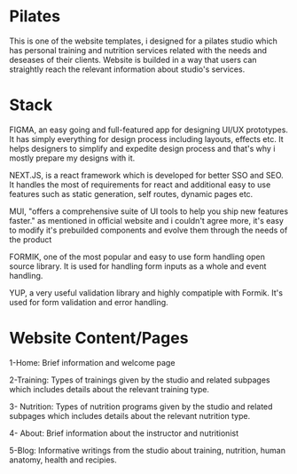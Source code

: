 # Pilates 

This is one of the website templates, i designed for a pilates studio which has personal training and nutrition services  related with the needs and deseases of their clients. Website is builded in a way that users can straightly reach the relevant information about studio's services.

# Stack 

FIGMA, an easy going and full-featured app for designing UI/UX prototypes. It has simply everything for design process including layouts, effects etc. It helps designers to simplify and expedite design process and that's why i mostly prepare my designs with it.

NEXT.JS,  is a react framework which is developed for better SSO and SEO. It handles the most of requirements for react and additional easy to use features such as static generation, self routes, dynamic pages etc.

MUI, "offers a comprehensive suite of UI tools to help you ship new features faster." as mentioned in official website and i couldn't agree more, it's easy to modify it's prebuilded components and evolve them through the needs of the product

FORMIK, one of the most popular and easy to use form handling open source library. It is used for handling form inputs as a whole and event handling.

YUP, a very useful validation library and highly compatiple with Formik. It's used for form validation and error handling.

# Website Content/Pages

1-Home: Brief information and welcome page

2-Training: Types of trainings given by the studio and related subpages which includes details about the relevant training type.

3- Nutrition: Types of nutrition programs given by the studio and related subpages which includes details about the relevant nutrition type.

4- About: Brief information about the instructor and nutritionist

5-Blog: Informative writings from the studio about training, nutrition, human anatomy, health and recipies.
